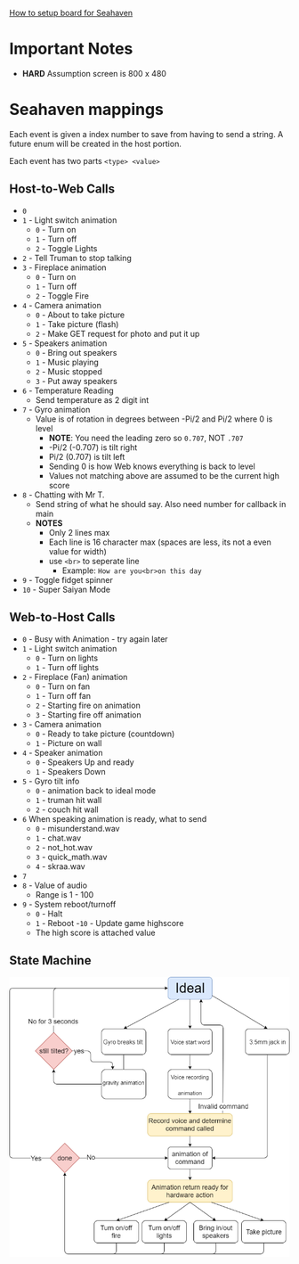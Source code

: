 [How to setup board for Seahaven](./docs/setup.md)

# Important Notes

- **HARD** Assumption screen is 800 x 480

# Seahaven mappings

Each event is given a index number to save from having to send a string. A future enum will be created in the host portion.

Each event has two parts `<type> <value>`

## Host-to-Web Calls
- `0`
- `1` - Light switch animation
  - `0` - Turn on
  - `1` - Turn off
  - `2` - Toggle Lights
- `2` - Tell Truman to stop talking
- `3` - Fireplace animation
  - `0` - Turn on
  - `1` - Turn off
  - `2` - Toggle Fire
- `4` - Camera animation
  - `0` - About to take picture
  - `1` - Take picture (flash)
  - `2` - Make GET request for photo and put it up
- `5` - Speakers animation
  - `0` - Bring out speakers
  - `1` - Music playing
  - `2` - Music stopped
  - `3` - Put away speakers
- `6` - Temperature Reading
  - Send temperature as 2 digit int
- `7` - Gyro animation
  - Value is of rotation in degrees between -Pi/2 and Pi/2 where 0 is level
    - **NOTE**: You need the leading zero so `0.707`, NOT `.707`
    - -Pi/2 (-0.707) is tilt right
    -  Pi/2 (0.707) is tilt left
    - Sending 0 is how Web knows everything is back to level
    - Values not matching above are assumed to be the current high score
- `8` - Chatting with Mr T.
  - Send string of what he should say. Also need number for callback in main
  - **NOTES**
    - Only 2 lines max
    - Each line is 16 character max (spaces are less, its not a even value for width)
    - use `<br>` to seperate line
      - Example: `How are you<br>on this day`
- `9` - Toggle fidget spinner
- `10` - Super Saiyan Mode

## Web-to-Host Calls
- `0` - Busy with Animation - try again later
- `1` - Light switch animation
  - `0` - Turn on lights
  - `1` - Turn off lights
- `2` - Fireplace (Fan) animation
  - `0` - Turn on fan
  - `1` - Turn off fan
  - `2` - Starting fire on animation
  - `3` - Starting fire off animation
- `3` - Camera animation
  - `0` - Ready to take picture (countdown)
  - `1` - Picture on wall
- `4` - Speaker animation
  - `0` - Speakers Up and ready
  - `1` - Speakers Down
- `5` - Gyro tilt info
  - `0` - animation back to ideal mode
  - `1` - truman hit wall
  - `2` - couch hit wall
- `6` When speaking animation is ready, what to send
  - `0` - misunderstand.wav
  - `1` - chat.wav
  - `2` - not_hot.wav
  - `3` - quick_math.wav
  - `4` - skraa.wav
- `7`
- `8` - Value of audio
  - Range is 1 - 100
- `9` - System reboot/turnoff
  - `0` - Halt
  - `1` - Reboot
-`10` - Update game highscore
  - The high score is attached value
  
## State Machine

![State Machine](docs/Animation_State_Machine.png)
